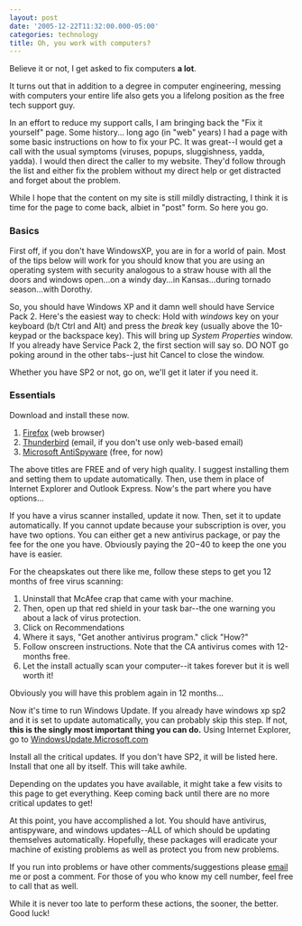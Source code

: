 ```yaml
---
layout: post
date: '2005-12-22T11:32:00.000-05:00'
categories: technology
title: Oh, you work with computers?
---
```


Believe it or not, I get asked to fix computers **a lot**.

It turns out that in addition to a degree in computer engineering, messing with computers your entire life also gets you a lifelong position as the free tech support guy.

In an effort to reduce my support calls, I am bringing back the "Fix it yourself" page. Some history... long ago (in "web" years) I had a page with some basic instructions on how to fix your PC. It was great--I would get a call with the usual symptoms (viruses, popups, sluggishness, yadda, yadda). I would then direct the caller to my website. They'd follow through the list and either fix the problem without my direct help or get distracted and forget about the problem.

While I hope that the content on my site is still mildly distracting, I think it is time for the page to come back, albiet in "post" form. So here you go.

### Basics

First off, if you don't have WindowsXP, you are in for a world of pain. Most of the tips below will work for you should know that you are using an operating system with security analogous to a straw house with all the doors and windows open...on a windy day...in Kansas...during tornado season...with Dorothy.

So, you should have Windows XP and it damn well should have Service Pack 2. Here's the easiest way to check: Hold with *windows* key on your keyboard (b/t Ctrl and Alt) and press the *break* key (usually above the 10-keypad or the backspace key). This will bring up *System Properties* window. If you already have Service Pack 2, the first section will say so. DO NOT go poking around in the other tabs--just hit Cancel to close the window.

Whether you have SP2 or not, go on, we'll get it later if you need it.

### Essentials

Download and install these now.

1. [Firefox](http://www.mozilla.com/firefox/) (web browser)
2. [Thunderbird](http://www.mozilla.com/thunderbird/) (email, if you don't use only web-based email)
3. [Microsoft AntiSpyware](http://www.microsoft.com/athome/security/spyware/software/default.mspx) (free, for now)

The above titles are FREE and of very high quality. I suggest installing them and setting them to update automatically. Then, use them in place of Internet Explorer and Outlook Express. Now's the part where you have options...

If you have a virus scanner installed, update it now. Then, set it to update automatically. If you cannot update because your subscription is over, you have two options. You can either get a new antivirus package, or pay the fee for the one you have. Obviously paying the $20-$40 to keep the one you have is easier. 

For the cheapskates out there like me, follow these steps to get you 12 months of free virus scanning:

1. Uninstall that McAfee crap that came with your machine.
2. Then, open up that red shield in your task bar--the one warning you about a lack of virus protection.
3. Click on Recommendations
4. Where it says, "Get another antivirus program." click "How?"
5. Follow onscreen instructions. Note that the CA antivirus comes with 12-months free.
6. Let the install actually scan your computer--it takes forever but it is well worth it!

Obviously you will have this problem again in 12 months...

Now it's time to run Windows Update. If you already have windows xp sp2 and it is set to update automatically, you can probably skip this step. If not, **this is the singly most important thing you can do.** Using Internet Explorer, go to [WindowsUpdate.Microsoft.com](http://windowsupdate.microsoft.com)

Install all the critical updates. If you don't have SP2, it will be listed here. Install that one all by itself. This will take awhile.

Depending on the updates you have available, it might take a few visits to this page to get everything. Keep coming back until there are no more critical updates to get!

At this point, you have accomplished a lot. You should have antivirus, antispyware, and windows updates--ALL of which should be updating themselves automatically. Hopefully, these packages will eradicate your machine of existing problems as well as protect you from new problems.

If you run into problems or have other comments/suggestions please [email ](mailto:mharen@gmail.com)me or post a comment. For those of you who know my cell number, feel free to call that as well.

While it is never too late to perform these actions, the sooner, the better. Good luck!